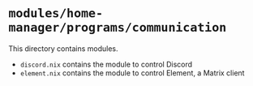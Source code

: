 # `modules/home-manager/programs/communication`
This directory contains modules.
- `discord.nix` contains the module to control Discord
- `element.nix` contains the module to control Element, a Matrix client
